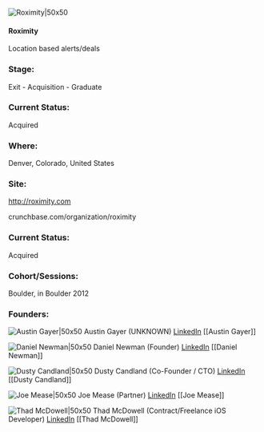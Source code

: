 

![Roximity|50x50](https://apimg.techstars.com/connect/images/image_files/59c5584b9c66a94030000009/original/Google-App-Icon-%28512-x-512%29.png)

#### Roximity
Location based alerts/deals

### Stage: 
Exit - Acquisition - Graduate 

### Current Status: 
Acquired

### Where:
Denver, Colorado, United States

### Site:
http://roximity.com



crunchbase.com/organization/roximity

### Current Status: 
Acquired

### Cohort/Sessions: 
Boulder, in Boulder 2012

### Founders: 

![Austin Gayer|50x50](https://s3.amazonaws.com/photos.angel.co/users/155515-medium_jpg?1343761353) Austin Gayer (UNKNOWN) [LinkedIn](https://linkedin.com/pub/austin-gayer) [[Austin Gayer]]

![Daniel Newman|50x50](https://apimg.techstars.com/connect/images/image_files/5d2137d1a36c114d4e00001b/original/Daniel_Newman_.jpg) Daniel Newman (Founder) [LinkedIn](https://linkedin.com/in/danielvincentnewman) [[Daniel Newman]]

![Dusty Candland|50x50](https://apimg.techstars.com/connect/images/image_files/5e3ad0efa36c1171ea00032e/original/self-2019-1.jpg) Dusty Candland (Co-Founder / CTO) [LinkedIn](https://linkedin.com/in/candland) [[Dusty Candland]]

![Joe Mease|50x50](https://s3.amazonaws.com/photos.angel.co/users/155528-medium_jpg?1343758121) Joe Mease (Partner) [LinkedIn](https://) [[Joe Mease]]

![Thad McDowell|50x50](https://s3.amazonaws.com/founders-techstars-images/003E000000FO5mvIAD.jpg) Thad McDowell (Contract/Freelance iOS Developer) [LinkedIn](https://linkedin.com/in/thadmcdowell) [[Thad McDowell]]


